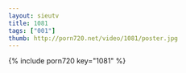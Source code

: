 ```yaml
--- 
layout: sieutv
title: 1081
tags: ["001"]
thumb: http://porn720.net/video/1081/poster.jpg
---
```

{% include porn720 key="1081" %} 
